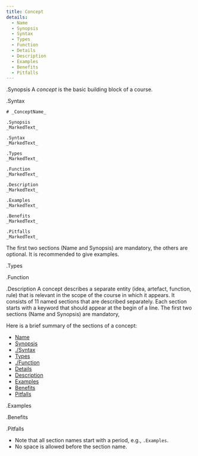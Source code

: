 ```yaml
---
title: Concept
details:
  - Name
  - Synopsis
  - Syntax
  - Types
  - Function
  - Details
  - Description
  - Examples
  - Benefits
  - Pitfalls
---
```


.Synopsis
A _concept_ is the basic building block of a course.

.Syntax

```
# _ConceptName_
```

```
.Synopsis
_MarkedText_
```

```
.Syntax
_MarkedText_
```

```
.Types
_MarkedText_
```

```
.Function
_MarkedText_
```

```
.Description
_MarkedText_
```

```
.Examples
_MarkedText_
```

```
.Benefits
_MarkedText_
```


```
.Pitfalls
_MarkedText_
```

The first two sections (Name and Synopsis) are mandatory, the others are optional.
It is recommended to give examples.

.Types

.Function

.Description
A concept describes a separate entity (idea, artefact, function, rule) that is relevant in the scope of the course in which it appears.
It consists of 11 named sections that are described separately. 
Each section starts with a keyword that should appear at the begin of a line.
The first two sections (Name and Synopsis) are mandatory,

Here is a brief summary of the sections of a concept:
* [Name](../../Tutor/Concept/Name/index.md)
* [Synopsis](../../Tutor/Concept/Synopsis/index.md)
* [./Syntax](../../Tutor/Concept/Syntax/index.md)
* [Types](../../Tutor/Concept/Types/index.md)
* [./Function](../../Tutor/Concept/Function/index.md)
* [Details](../../Tutor/Concept/Details/index.md)
* [Description](../../Tutor/Concept/Description/index.md)
* [Examples](../../Tutor/Concept/Examples/index.md)
* [Benefits](../../Tutor/Concept/Benefits/index.md)
* [Pitfalls](../../Tutor/Concept/Pitfalls/index.md)


.Examples

.Benefits

.Pitfalls

* Note that all section names start with a period, e.g., `.Examples`.
* No space is allowed before the section name.


